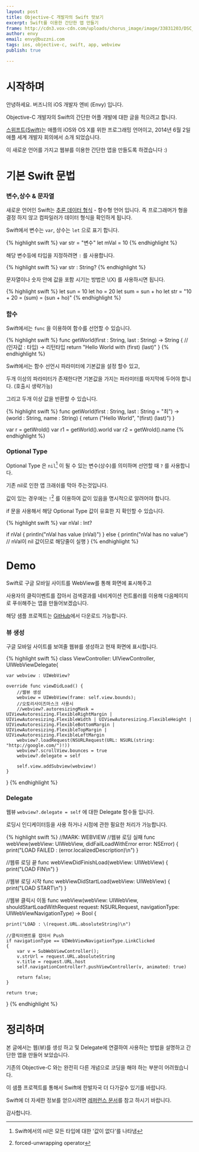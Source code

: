 ```yaml
---
layout: post
title: Objective-C 개발자의 Swift 맛보기
excerpt: Swift를 이용한 간단한 앱 만들기
frame: http://cdn3.vox-cdn.com/uploads/chorus_image/image/33831203/DSC_1566.0_standard_640.0.jpg
author: envy
email: envy@buzzni.com
tags: ios, objective-c, swift, app, webview
publish: true

---
```


# 시작하며

안녕하세요. 버즈니의 iOS 개발자 엔비 (Envy) 입니다.

Objective-C 개발자의 Swift의 간단한 어플 개발에 대한 글을 적으려고 합니다.

[스위프트(Swift)]는 애플의 iOS와 OS X를 위한 프로그래밍 언어이고, 2014년 6월 2일 애플 세계 개발자 회의에서 소개 되었습니다.

이 새로운 언어를 가지고 웹뷰를 이용한 간단한 앱을 만들도록 하겠습니다 :)


# 기본 Swift 문법


### 변수,상수 & 문자열

새로운 언어인 Swift는 [추론 데이터 형식] - 함수형 언어 입니다. 즉 프로그래머가 형을 결정 하지 않고 컴파일러가 데이터 형식을 확인하게 됩니다.

Swift에서 변수는 `var`, 상수는 `let` 으로 표기 합니다.

{% highlight swift %}
var str = "변수"
let mVal = 10
{% endhighlight %}

해당 변수등에 타입을 지정하려면 `:` 를 사용합니다.

{% highlight swift %} 
var str : String?
{% endhighlight %}

문자열이나 숫자 안에 값을 포함 시기는 방법은 \\(X) 를 사용하시면 됩니다.

{% highlight swift %}
let sun = 10
let ho = 20
let sum = sun + ho
let str = "10 + 20 = \(sum) = \(sun + ho)"
{% endhighlight %}


### 함수

Swift에서는 `func` 을 이용하여 함수를 선언할 수 있습니다. 

{% highlight swift %}
func getWorld(first : String, last : String) -> String { // (인자값 : 타입) -> 리턴타입
    return "Hello World with \(first) \(last)"
}
{% endhighlight %}

Swift에서는 함수 선언시 파라미터에 기본값을 설정 할수 있고,

두개 이상의 파라미터가 존재한다면 기본값을 가지는 파라미터를 마지막에 두어야 합니다. (호출시 생략가능)

그리고 두개 이상 값을 반환할 수 있습니다.

{% highlight swift %}
func getWorld(first : String, last : String = "최") -> (world : String, name : String) { 
    return ("Hello World", "\(first) \(last)")
}

var r = getWrold()
var r1 = getWorld().world
var r2 = getWrold().name
{% endhighlight %}


### Optional Type

Optional Type 은 `nil`[^1] 이 될 수 있는 변수(상수)를 의미하며 선언할 때 `?` 를 사용합니다.

기존 nil로 인한 앱 크래쉬를 막아 주는것입니다.

값이 있는 경우에는  `!`[^2] 를 이용하여 값이 있음을 명시적으로 알려어야 합니다.

if 문을 사용해서 해당 Optional Type 값이 유효한 지 확인할 수 있습니다.

{% highlight swift %}
var nVal : Int?

if nVal {
    println("nVal has value \(nVal)")
} else {
    println("nVal has no value") // nVal이 nil 값이므로 해당줄이 실행
}
{% endhighlight %}


# Demo

Swift로 구글 모바일 사이트를 WebView를 통해 화면에 표시해주고

사용자의 클릭이벤트를 잡아서 검색결과를 네비게이션 컨트롤러를 이용해 다음페이지로 푸쉬해주는 앱을 만들어보겠습니다.

해당 샘플 프로젝트는 [GitHub]에서 다운로드 가능합니다.


### 뷰 생성

구글 모바일 사이트를 보여줄 웹뷰를 생성하고 현재 화면에 표시합니다.

{% highlight swift %}
class ViewController: UIViewController, UIWebViewDelegate{

    var webview : UIWebView?

    override func viewDidLoad() {
        //웹뷰 생성
        webview = UIWebView(frame: self.view.bounds);
        //오토리사이즈마스크 사용시
        //webview?.autoresizingMask = UIViewAutoresizing.FlexibleRightMargin | UIViewAutoresizing.FlexibleWidth | UIViewAutoresizing.FlexibleHeight | UIViewAutoresizing.FlexibleBottomMargin |   UIViewAutoresizing.FlexibleTopMargin | UIViewAutoresizing.FlexibleLeftMargin
        webview?.loadRequest(NSURLRequest(URL: NSURL(string: "http://google.com/")!))
        webview?.scrollView.bounces = true
        webview?.delegate = self
    
        self.view.addSubview(webview!)
    }
}
{% endhighlight %}

### Delegate

웹뷰 `webview?.delegate = self` 에 대한 Delegate 함수들 입니다.

로딩시 인디케이터등을 사용 하거나 시점에 관한 필요한 처리가 가능합니다.

{% highlight swift %}
//MARK: WEBVIEW
//웹뷰 로딩 실패
func webView(webView: UIWebView, didFailLoadWithError error: NSError) {
    print("LOAD FAILED : \(error.localizedDescription)\n")
}

//웹류 로딩 끝
func webViewDidFinishLoad(webView: UIWebView) {
    print("LOAD FIN\n")
}

//웹뷰 로딩 시작
func webViewDidStartLoad(webView: UIWebView) {
    print("LOAD START\n")
}

//웹뷰 클릭시 이동
func webView(webView: UIWebView, shouldStartLoadWithRequest request: NSURLRequest, navigationType: UIWebViewNavigationType) -> Bool {

    print("LOAD : \(request.URL.absoluteString)\n")

    //클릭이벤트를 잡아서 Push
    if navigationType == UIWebViewNavigationType.LinkClicked
    {
        var v = SubWebViewController();
        v.strUrl = request.URL.absoluteString
        v.title = request.URL.host
        self.navigationController?.pushViewController(v, animated: true)

        return false;
    }

    return true;
}
{% endhighlight %}

# 정리하며

본 글에서는 웹(뷰)를 생성 하고 및 Delegate에 연결하여 사용하는 방법을 설명하고 간단한 앱을 만들어 보았습니다.

기존의 Objective-C 와는 완전히 다른 개념으로 코딩을 해야 하는 부분이 어려웠습니다.

이 샘플 프로젝트를 통해서 Swift에 한발자국 더 다가갈수 있기를 바랍니다.

Swift에 더 자세한 정보를 얻으시려면 [레퍼런스 문서]를 참고 하시기 바랍니다. 

감사합니다.


[추론 데이터 형식]: http://en.wikipedia.org/wiki/Type_inference
[스위프트(Swift)]: https://developer.apple.com/swift/
[GitHub]: https://github.com/krazie99/swift_webview
[레퍼런스 문서]: https://developer.apple.com/library/prerelease/ios/documentation/Swift/Conceptual/Swift_Programming_Language/index.html


[^1]: Swift에서의 nil은 모든 타입에 대한 '값이 없다'를 나타냄
[^2]: forced-unwrapping operator
